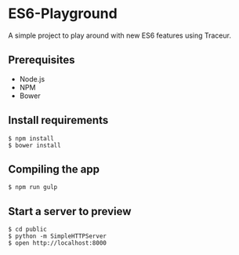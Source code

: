 # ES6-Playground

A simple project to play around with new ES6 features using Traceur.

## Prerequisites

* Node.js
* NPM
* Bower

## Install requirements

    $ npm install
    $ bower install

## Compiling the app

    $ npm run gulp

## Start a server to preview

    $ cd public
    $ python -m SimpleHTTPServer
    $ open http://localhost:8000
